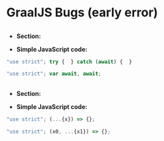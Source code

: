 # GraalJS Bugs (early error)

## 

- __Section:__

- __Simple JavaScript code:__

```js
"use strict"; try {  } catch (await) {  }
```

```js
"use strict"; var await, await;
```

## 

- __Section:__

- __Simple JavaScript code:__

```js
"use strict"; (...{x}) => {};
```

```js
"use strict"; (x0, ...{x1}) => {};
```